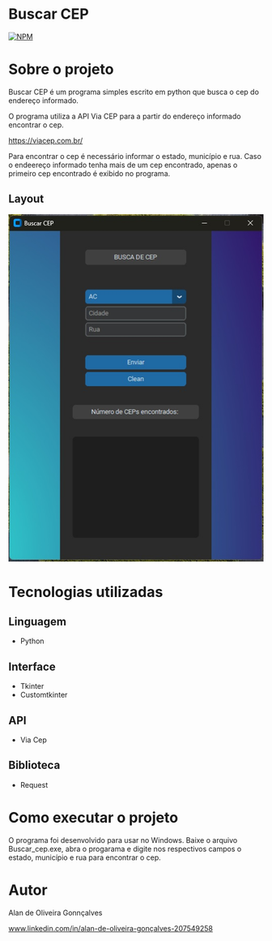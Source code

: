  # Buscar CEP
 
[![NPM](https://img.shields.io/npm/l/react)](https://github.com/Alan-oliveir/Buscar_END/blob/main/LICENSE)

# Sobre o projeto

Buscar CEP é um programa simples escrito em python que busca o cep do endereço informado.

O programa utiliza a API Via CEP para a partir do endereço informado encontrar o cep.

https://viacep.com.br/

Para encontrar o cep é necessário informar o estado, município e rua. Caso o endeereço informado tenha mais de um cep encontrado, apenas o primeiro cep encontrado é exibido no programa.    

## Layout 
![Windows](https://github.com/Alan-oliveir/Buscar_CEP/blob/main/test_images/Buscar_cep_screenshot.jpg) 

# Tecnologias utilizadas
## Linguagem
- Python

## Interface
- Tkinter
- Customtkinter

## API
- Via Cep

## Biblioteca
- Request

# Como executar o projeto

O programa foi desenvolvido para usar no Windows. Baixe o arquivo Buscar_cep.exe, abra o progarama e digite nos respectivos campos o estado, município e rua para encontrar o cep.

# Autor

Alan de Oliveira Gonnçalves

www.linkedin.com/in/alan-de-oliveira-gonçalves-207549258
